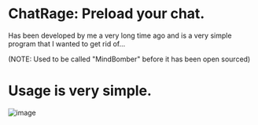 # ChatRage: Preload your chat.


Has been developed by me a very long time ago and is a very simple program that I wanted to get rid of...

(NOTE: Used to be called "MindBomber" before it has been open sourced)

# Usage is very simple.

![image](https://user-images.githubusercontent.com/62474734/128791113-67f7ae2c-9898-4277-a488-84454d48e5dd.png)

